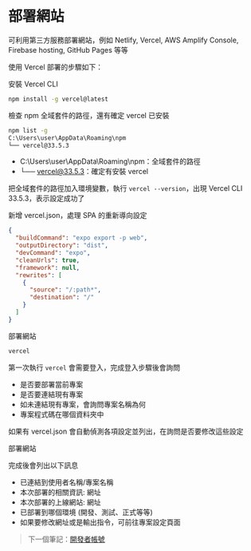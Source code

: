 # 部署網站

可利用第三方服務部署網站，例如 Netlify, Vercel, AWS Amplify Console, Firebase hosting, GitHub Pages 等等

使用 Vercel 部署的步驟如下：

安裝 Vercel CLI

```bash
npm install -g vercel@latest
```

檢查 npm 全域套件的路徑，還有確定 vercel 已安裝

```bash
npm list -g
C:\Users\user\AppData\Roaming\npm
└── vercel@33.5.3
```

* C:\Users\user\AppData\Roaming\npm：全域套件的路徑
* └── vercel@33.5.3：確定有安裝 vercel

把全域套件的路徑加入環境變數，執行 `vercel --version`，出現 Vercel CLI 33.5.3，表示設定成功了

新增 vercel.json，處理 SPA 的重新導向設定

```json
{
  "buildCommand": "expo export -p web",
  "outputDirectory": "dist",
  "devCommand": "expo",
  "cleanUrls": true,
  "framework": null,
  "rewrites": [
    {
      "source": "/:path*",
      "destination": "/"
    }
  ]
}
```

部署網站

```bash
vercel
```

第一次執行 `vercel` 會需要登入，完成登入步驟後會詢問

* 是否要部署當前專案
* 是否要連結現有專案
* 如未連結現有專案，會詢問專案名稱為何
* 專案程式碼在哪個資料夾中

如果有 vercel.json 會自動偵測各項設定並列出，在詢問是否要修改這些設定

部署網站

完成後會列出以下訊息

* 已連結到使用者名稱/專案名稱
* 本次部署的相關資訊: 網址
* 本次部署的上線網站: 網址
* 已部署到哪個環境 (開發、測試、正式等等)
* 如果要修改網址或是輸出指令，可前往專案設定頁面

> 下一個筆記：[開發者帳號](/notes/08-developer-account.md)